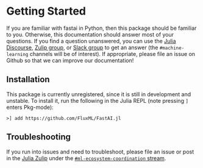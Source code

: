 # Getting Started

If you are familiar with fastai in Python, then this package should be familiar to you. Otherwise, this documentation should answer most of your questions. If you find a question unanswered, you can use the [Julia Discourse](https://discourse.julialang.org), [Zulip group](https://julialang.zulipchat.com/register/), or [Slack group](http://slackinvite.julialang.org/) to get an answer (the `#machine-learning` channels will be of interest). If appropriate, please file an issue on Github so that we can improve our documentation!

## Installation

This package is currently unregistered, since it is still in development and unstable. To install it, run the following in the Julia REPL (note pressing `]` enters Pkg-mode):
```
>] add https://github.com/FluxML/FastAI.jl
```

## Troubleshooting

If you run into issues and need to troubleshoot, please file an issue or post in the [Julia Zulip](https://julialang.zulipchat.com/register/) under the [`#ml-ecosystem-coordination` stream](https://julialang.zulipchat.com/#narrow/stream/237432-ml-ecosystem-coordination).